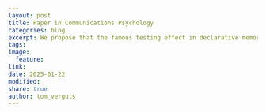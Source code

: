 ```yaml
---
layout: post
title: Paper in Communications Psychology
categories: blog
excerpt: We propose that the famous testing effect in declarative memory originates from declarative learning. We report three behavioral experiments with computational modeling to support this claim.
tags:
image:
  feature:
link:
date: 2025-01-22
modified:
share: true
author: tom_verguts
---
```

